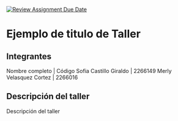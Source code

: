 [![Review Assignment Due Date](https://classroom.github.com/assets/deadline-readme-button-22041afd0340ce965d47ae6ef1cefeee28c7c493a6346c4f15d667ab976d596c.svg)](https://classroom.github.com/a/kKWtV-CB)
# Ejemplo de titulo de Taller

## Integrantes

Nombre completo | Código
Sofia Castillo Giraldo | 2266149
Merly Velasquez Cortez | 2266016

## Descripción del taller

Descripción del taller
